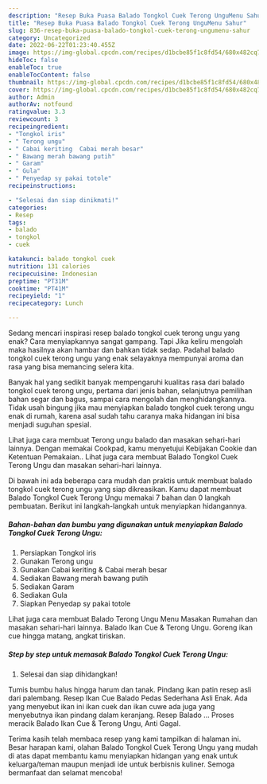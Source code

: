 ```yaml
---
description: "Resep Buka Puasa Balado Tongkol Cuek Terong UnguMenu Sahur"
title: "Resep Buka Puasa Balado Tongkol Cuek Terong UnguMenu Sahur"
slug: 836-resep-buka-puasa-balado-tongkol-cuek-terong-ungumenu-sahur
category: Uncategorized
date: 2022-06-22T01:23:40.455Z
image: https://img-global.cpcdn.com/recipes/d1bcbe85f1c8fd54/680x482cq70/balado-tongkol-cuek-terong-ungu-foto-resep-utama.jpg
hideToc: false
enableToc: true
enableTocContent: false
thumbnail: https://img-global.cpcdn.com/recipes/d1bcbe85f1c8fd54/680x482cq70/balado-tongkol-cuek-terong-ungu-foto-resep-utama.jpg
cover: https://img-global.cpcdn.com/recipes/d1bcbe85f1c8fd54/680x482cq70/balado-tongkol-cuek-terong-ungu-foto-resep-utama.jpg
author: Admin
authorAv: notfound
ratingvalue: 3.3
reviewcount: 3
recipeingredient:
- "Tongkol iris"
- " Terong ungu"
- " Cabai keriting  Cabai merah besar"
- " Bawang merah bawang putih"
- " Garam"
- " Gula"
- " Penyedap sy pakai totole"
recipeinstructions:

- "Selesai dan siap dinikmati!"
categories:
- Resep
tags:
- balado
- tongkol
- cuek

katakunci: balado tongkol cuek 
nutrition: 131 calories
recipecuisine: Indonesian
preptime: "PT31M"
cooktime: "PT41M"
recipeyield: "1"
recipecategory: Lunch

---
```



Sedang mencari inspirasi resep balado tongkol cuek terong ungu yang enak? Cara menyiapkannya sangat gampang. Tapi Jika keliru mengolah maka hasilnya akan hambar dan bahkan tidak sedap. Padahal balado tongkol cuek terong ungu yang enak selayaknya mempunyai aroma dan rasa yang bisa memancing selera kita.


Banyak hal yang sedikit banyak mempengaruhi kualitas rasa dari balado tongkol cuek terong ungu, pertama dari jenis bahan, selanjutnya pemilihan bahan segar dan bagus, sampai cara mengolah dan menghidangkannya. Tidak usah bingung jika mau menyiapkan balado tongkol cuek terong ungu enak di rumah, karena asal sudah tahu caranya maka hidangan ini bisa menjadi suguhan spesial.

Lihat juga cara membuat Terong ungu balado dan masakan sehari-hari lainnya. Dengan memakai Cookpad, kamu menyetujui Kebijakan Cookie dan Ketentuan Pemakaian.. Lihat juga cara membuat Balado Tongkol Cuek Terong Ungu dan masakan sehari-hari lainnya.


Di bawah ini ada beberapa cara mudah dan praktis untuk membuat balado tongkol cuek terong ungu yang siap dikreasikan. Kamu dapat membuat Balado Tongkol Cuek Terong Ungu memakai 7 bahan dan 0 langkah pembuatan. Berikut ini langkah-langkah untuk menyiapkan hidangannya.

<!--inarticleads1-->

##### Bahan-bahan dan bumbu yang digunakan untuk menyiapkan Balado Tongkol Cuek Terong Ungu:

1. Persiapkan Tongkol iris
1. Gunakan  Terong ungu
1. Gunakan  Cabai keriting &amp; Cabai merah besar
1. Sediakan  Bawang merah bawang putih
1. Sediakan  Garam
1. Sediakan  Gula
1. Siapkan  Penyedap sy pakai totole


Lihat juga cara membuat Balado Terong Ungu Menu Masakan Rumahan dan masakan sehari-hari lainnya. Balado Ikan Cue &amp; Terong Ungu. Goreng ikan cue hingga matang, angkat tiriskan. 

<!--inarticleads2-->

##### Step by step untuk memasak Balado Tongkol Cuek Terong Ungu:


1. Selesai dan siap dihidangkan!

Tumis bumbu halus hingga harum dan tanak. Pindang ikan patin resep asli dari palembang. Resep Ikan Cue Balado Pedas Sederhana Asli Enak. Ada yang menyebut ikan ini ikan cuek dan ikan cuwe ada juga yang menyebutnya ikan pindang dalam keranjang. Resep Balado … Proses meracik Balado Ikan Cue &amp; Terong Ungu, Anti Gagal. 

Terima kasih telah membaca resep yang kami tampilkan di halaman ini. Besar harapan kami, olahan Balado Tongkol Cuek Terong Ungu yang mudah di atas dapat membantu kamu menyiapkan hidangan yang enak untuk keluarga/teman maupun menjadi ide untuk berbisnis kuliner. Semoga bermanfaat dan selamat mencoba!
